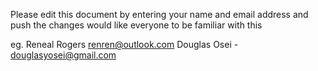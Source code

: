 Please edit this document by entering your name and email address
and push the changes would like everyone to be familiar with this

eg. Reneal Rogers 
   renren@outlook.com
   Douglas Osei - douglasyosei@gmail.com
   
